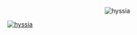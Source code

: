 <center><p><img align="center" src="https://github-readme-streak-stats.herokuapp.com/?user=hyssia&" alt="hyssia" /></p></center>
<p align="left"> <a href="https://github.com/ryo-ma/github-profile-trophy"><img src="https://github-profile-trophy.vercel.app/?username=hyssia" alt="hyssia" /></a> </p>

